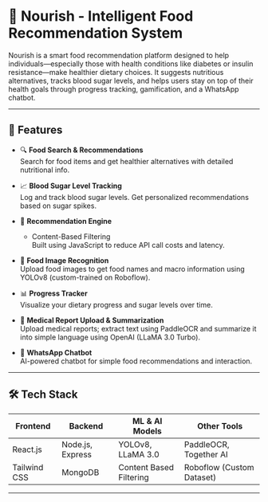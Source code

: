 # 🥗 Nourish - Intelligent Food Recommendation System

Nourish is a smart food recommendation platform designed to help individuals—especially those with health conditions like diabetes or insulin resistance—make healthier dietary choices. It suggests nutritious alternatives, tracks blood sugar levels, and helps users stay on top of their health goals through progress tracking, gamification, and a WhatsApp chatbot.

---

## 🚀 Features

- 🔍 **Food Search & Recommendations**  
  Search for food items and get healthier alternatives with detailed nutritional info.

- 📈 **Blood Sugar Level Tracking**  
  Log and track blood sugar levels. Get personalized recommendations based on sugar spikes.

- 🧠 **Recommendation Engine**  
  - Content-Based Filtering    
  Built using JavaScript to reduce API call costs and latency.

- 🥦 **Food Image Recognition**  
  Upload food images to get food names and macro information using YOLOv8 (custom-trained on Roboflow).

- 📊 **Progress Tracker**  
  Visualize your dietary progress and sugar levels over time.

- 🧾 **Medical Report Upload & Summarization**  
  Upload medical reports; extract text using PaddleOCR and summarize it into simple language using OpenAI (LLaMA 3.0 Turbo).

- 💬 **WhatsApp Chatbot**  
  AI-powered chatbot for simple food recommendations and interaction.

---

## 🛠 Tech Stack

| Frontend         | Backend            | ML & AI Models       | Other Tools           |
|------------------|--------------------|----------------------|------------------------|
| React.js         | Node.js, Express   | YOLOv8, LLaMA 3.0    | PaddleOCR, Together AI |
| Tailwind CSS     | MongoDB            | Content Based Filtering | Roboflow (Custom Dataset) |
---
